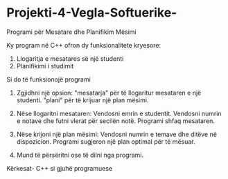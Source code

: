 # Projekti-4-Vegla-Softuerike-
Programi për Mesatare dhe Planifikim Mësimi

Ky program në C++ ofron dy funksionalitete kryesore:

1. Llogaritja e mesatares së një studenti
2. Planifikimi i studimit 

Si do të funksionojë programi

1. Zgjidhni një opsion:
"mesatarja" për të llogaritur mesataren e një studenti. "plani" për të krijuar një plan mësimi.

2. Nëse llogaritni mesataren: Vendosni emrin e studentit. Vendosni numrin e notave dhe futni vlerat për secilën notë. Programi shfaq mesataren.

3. Nëse krijoni një plan mësimi: Vendosni numrin e temave dhe ditëve në dispozicion. Programi sugjeron një plan optimal për të mësuar.

4. Mund të përsëritni ose të dilni nga programi.

Kërkesat-
C++ si gjuhë programuese
